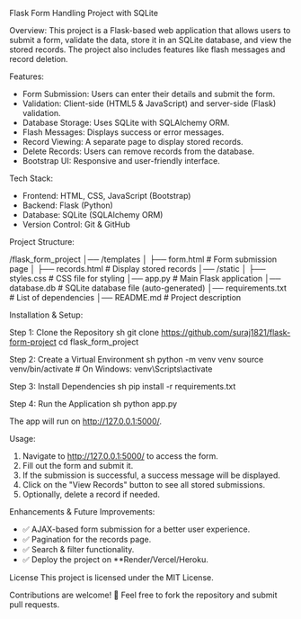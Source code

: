 Flask Form Handling Project with SQLite

Overview:
This project is a Flask-based web application that allows users to submit a form, validate the data, store it in an SQLite database, and view the stored records. The project also includes features like flash messages and record deletion.

Features:
- Form Submission: Users can enter their details and submit the form.
- Validation: Client-side (HTML5 & JavaScript) and server-side (Flask) validation.
- Database Storage: Uses SQLite with SQLAlchemy ORM.
- Flash Messages: Displays success or error messages.
- Record Viewing: A separate page to display stored records.
- Delete Records: Users can remove records from the database.
- Bootstrap UI: Responsive and user-friendly interface.

Tech Stack:
- Frontend: HTML, CSS, JavaScript (Bootstrap)
- Backend: Flask (Python)
- Database: SQLite (SQLAlchemy ORM)
- Version Control: Git & GitHub

Project Structure:

/flask_form_project
│── /templates
│   ├── form.html          # Form submission page
│   ├── records.html       # Display stored records
│── /static
│   ├── styles.css         # CSS file for styling
│── app.py                 # Main Flask application
│── database.db            # SQLite database file (auto-generated)
│── requirements.txt       # List of dependencies
│── README.md              # Project description


Installation & Setup:

Step 1: Clone the Repository
    sh
git clone https://github.com/suraj1821/flask-form-project
cd flask_form_project


Step 2: Create a Virtual Environment
    sh
python -m venv venv
source venv/bin/activate  # On Windows: venv\Scripts\activate


 Step 3: Install Dependencies
    sh
pip install -r requirements.txt


 Step 4: Run the Application
    sh
python app.py

The app will run on http://127.0.0.1:5000/.

Usage:
1. Navigate to http://127.0.0.1:5000/ to access the form.
2. Fill out the form and submit it.
3. If the submission is successful, a success message will be displayed.
4. Click on the "View Records" button to see all stored submissions.
5. Optionally, delete a record if needed.

Enhancements & Future Improvements:
- ✅ AJAX-based form submission for a better user experience.
- ✅ Pagination for the records page.
- ✅ Search & filter functionality.
- ✅ Deploy the project on **Render/Vercel/Heroku.

License
This project is licensed under the MIT License.


Contributions are welcome! 🚀 Feel free to fork the repository and submit pull requests.








